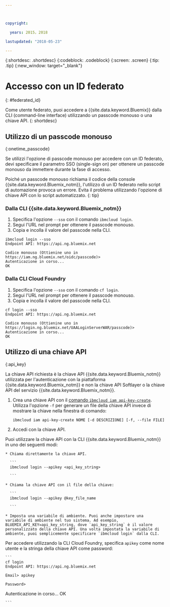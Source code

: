 ```yaml
---



copyright:

  years: 2015，2018

lastupdated: "2018-05-23"

---
```


{:shortdesc: .shortdesc}
{:codeblock: .codeblock}
{:screen: .screen}
{:tip: .tip}
{:new_window: target="_blank"}

# Accesso con un ID federato
{: #federated_id}

Come utente federato, puoi accedere a {{site.data.keyword.Bluemix}} dalla CLI (command-line interface) utilizzando un passcode monouso o una chiave API.
{: shortdesc}

## Utilizzo di un passcode monouso
{:onetime_passcode}

Se utilizzi l'opzione di passcode monouso per accedere con un ID federato, devi specificare il parametro SSO (single-sign on) per ottenere un passcode monouso da immettere durante la fase di accesso.

Poiché un passcode monouso richiama il codice della console {{site.data.keyword.Bluemix_notm}}, l'utilizzo di un ID federato nello script di automazione provoca un errore. Evita il problema utilizzando l'opzione di chiave API con lo script automatizzato.
{: tip}

### Dalla CLI {{site.data.keyword.Bluemix_notm}}
1. Specifica l'opzione `--sso` con il comando `ibmcloud login`.
2. Segui l'URL nel prompt per ottenere il passcode monouso.
3. Copia e incolla il valore del passcode nella CLI.

  ```
  ibmcloud login --sso
  Endpoint API: https://api.ng.bluemix.net

  Codice monouso (Ottienine uno in https://iam.ng.bluemix.net/oidc/passcode)>
  Autenticazione in corso...
  OK

  ```

### Dalla CLI Cloud Foundry
1. Specifica l'opzione `--sso` con il comando `cf login`.
2. Segui l'URL nel prompt per ottenere il passcode monouso.
3. Copia e incolla il valore del passcode nella CLI.

  ```
  cf login --sso
  Endpoint API: https://api.ng.bluemix.net

  Codice monouso (Ottienine uno in https://login.ng.bluemix.net/UAALoginServerWAR/passcode)>
  Autenticazione in corso...
  OK

  ```

## Utilizzo di una chiave API
{:api_key}

La chiave API richiesta è la chiave API {{site.data.keyword.Bluemix_notm}} utilizzata per l'autenticazione con la piattaforma {{site.data.keyword.Bluemix_notm}} e non la chiave API Softlayer o la chiave API del servizio {{site.data.keyword.Bluemix_notm}}.

1. Crea una chiave API con il [comando `ibmcloud iam api-key-create`](/docs/cli/reference/bluemix_cli/bx_cli.html#ibmcloud_iam_api_key_create). Utilizza l'opzione `-f` per generare un file della chiave API invece di mostrare la chiave nella finestra di comando:

   ```
   ibmcloud iam api-key-create NOME [-d DESCRIZIONE] [-f, --file FILE]

   ```

2. Accedi con la chiave API.

  Puoi utilizzare la chiave API con la CLI {{site.data.keyword.Bluemix_notm}} in uno dei seguenti modi:

    * Chiama direttamente la chiave API.

      ```
      ibmcloud login --apikey <api_key_string>

      ```

    * Chiama la chiave API con il file della chiave:

      ```
      ibmcloud login --apikey @key_file_name

      ```

    * Imposta una variabile di ambiente. Puoi anche impostare una variabile di ambiente nel tuo sistema. Ad esempio, BLUEMIX_API_KEY=api_key_string, dove `api_key_string` è il valore personalizzato della chiave API. Una volta impostata la variabile di ambiente, puoi semplicemente specificare `ibmcloud login` dalla CLI.

  Per accedere utilizzando la CLI Cloud Foundry, specifica `apikey` come nome utente e la stringa della chiave API come password:

    ```
    cf login
    Endpoint API: https://api.ng.bluemix.net

    Email> apikey

    Password>
Autenticazione in corso...
OK

    ```
